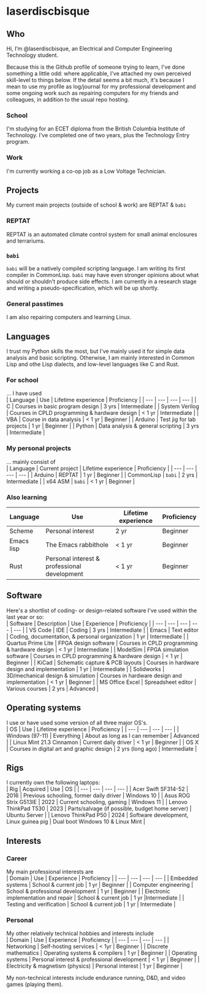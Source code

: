 # laserdiscbisque

## Who

Hi, I’m @laserdiscbisque, an Electrical and Computer Engineering Technology student.

Because this is the Github profile of someone trying to learn, I've done something a little odd: where applicable, I've attached my own perceived skill-level to things below. If the detail seems a bit much, it's because I mean to use my profile as log/journal for my professional development and some ongoing work such as repairing computers for my friends and colleagues, in addition to the usual repo hosting.

### School

I'm studying for an ECET diploma from the British Columbia Institute of Technology. I've completed one of two years, plus the Technology Entry program.

### Work

I'm currently working a co-op job as a Low Voltage Technician.

## Projects

My current main projects (outside of school & work) are REPTAT & `babi`

### REPTAT

REPTAT is an automated climate control system for small animal enclosures and terrariums. 

### `babi`

`babi` will be a natively compiled scripting language. I am writing its first compiler in CommonLisp. `babi` may have even stronger opinions about what should or shouldn't produce side effects. I am currently in a research stage and writing a pseudo-specification, which will be up shortly.

### General passtimes

I am also repairing computers and learning Linux.

## Languages

I trust my Python skills the most, but I've mainly used it for simple data analysis and basic scripting. Otherwise, I am mainly interested in Common Lisp and othe Lisp dialects, and low-level languages like C and Rust.

### For school

... I have used  
| Language | Use | Lifetime experience | Proficiency |
| --- | --- | --- | --- | 
| C | Courses in basic program design | 3 yrs | Intermediate |
| System Verilog | Courses in CPLD programming & hardware design | < 1 yr | Intermediate |
| VBA | Course in data analysis | < 1 yr | Beginner |
| Arduino | Test jig for lab projects | 1 yr | Beginner |
| Python | Data analysis & general scripting | 3 yrs | Intermediate |

### My personal projects

... mainly consist of  
| Language | Current project | Lifetime experience | Proficiency |
| --- | --- | --- | --- | 
| Arduino | REPTAT | 1 yr | Beginner |
| CommonLisp | `babi` | 2 yrs | Intermediate |
| x64 ASM | `babi` | < 1 yr | Beginner |

### Also learning

| Language | Use | Lifetime experience | Proficiency |
| --- | --- | --- | --- | 
| Scheme | Personal interest | 2 yr | Beginner |
| Emacs lisp | The Emacs rabbithole | < 1 yr | Beginner |
| Rust | Personal interest & professional development | < 1 yr | Beginner |

## Software

Here's a shortlist of coding- or design-related software I've used within the last year or so:  
| Software | Description | Use | Experience | Proficiency |
| --- | --- | --- | --- | --- |
| VS Code | IDE | Coding | 3 yrs | Intermediate |
| Emacs | Text editor | Coding, documentation, & personal organization | 1 yr | Intermediate |
| Quartus Prime Lite | FPGA design software | Courses in CPLD programming & hardware design | < 1 yr | Intermediate |
| ModelSim | FPGA simulation software | Courses in CPLD programming & hardware design | < 1 yr | Beginner |
| KiCad | Schematic capture & PCB layouts | Courses in hardware design and implementation | 1 yr | Intermediate |
| Solidworks | 3D/mechanical design & simulation | Courses in hardware design and implementation | < 1 yr | Beginner |
| MS Office Excel | Spreadsheet editor | Various courses | 2 yrs | Advanced |

## Operating systems

I use or have used some version of all three major OS's.  
| OS | Use | Lifetime experience | Proficiency |
| --- | --- | --- | --- |
| Windows (97-11) | Everything | About as long as I can remember | Advanced |
| Linux Mint 21.3 Cinnamon | Current daily driver | < 1 yr | Beginner |
| OS X | Courses in digital art and graphic design | 2 yrs (long ago) | Intermediate |

## Rigs

I currently own the following laptops:  
| Rig | Acquired | Use | OS |
| --- | --- | --- | --- |
| Acer Swift SF314-52 | 2016 | Previous schooling, former daily driver | Windows 10 |
| Asus ROG Strix G513IE | 2022 | Current schooling, gaming | Windows 11 |
| Lenovo ThinkPad T530 | 2023 | Parts/salvage (if possible, budget home server) | Ubuntu Server |
| Lenovo ThinkPad P50 | 2024 | Software development, Linux guinea pig | Dual boot Windows 10 & Linux Mint |

## Interests

### Career

My main professional interests are  
| Domain | Use | Experience | Proficiency |
| --- | --- | --- | --- | 
| Embedded systems | School & current job | 1 yr | Beginner |
| Computer engineering | School & professional development | 1 yr | Beginner |
| Electronic implementation and repair | School & current job | 1 yr |Intermediate |
| Testing and verification | School & current job | 1 yr | Intermediate |

### Personal

My other relatively technical hobbies and interests include  
| Domain | Use | Experience | Proficiency |
| --- | --- | --- | --- | 
| Networking | Self-hosting services | < 1yr | Beginner |
| Discrete mathematics | Operating systems & compilers | 1 yr | Beginner |
| Operating systems | Personal interest & professional development | < 1 yr | Beginner |
| Electricity & magnetism (physics) | Personal interest | 1 yr | Beginner |

My non-technical interests include endurance running, D&D, and video games (playing them).

<!---
laserdiscbisque/laserdiscbisque is a ✨ special ✨ repository because its `README.md` (this file) appears on your GitHub profile.
You can click the Preview link to take a look at your changes.
--->
